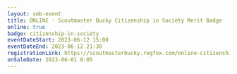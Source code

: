 ```yaml
---
layout: smb-event
title: ONLINE - Scoutmaster Bucky Citizenship in Society Merit Badge
online: true
badge: citizenship-in-society
eventDateStart: 2023-06-12 15:00
eventDateEnd: 2023-06-12 21:30
registrationLink: https://scoutmasterbucky.regfox.com/online-citizenship-in-society-merit-badge---2023-06-12-pm
onSaleDate: 2023-06-01 0:05
---
```

